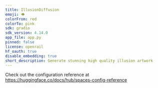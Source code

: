 ```yaml
---
title: IllusionDiffusion
emoji: 👁
colorFrom: red
colorTo: pink
sdk: gradio
sdk_version: 4.14.0
app_file: app.py
pinned: false
license: openrail
hf_oauth: true
disable_embedding: true
short_description: Generate stunning high quality illusion artwork
---
```


Check out the configuration reference at https://huggingface.co/docs/hub/spaces-config-reference